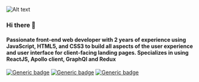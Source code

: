 
![Alt text](https://media.giphy.com/media/f3iwJFOVOwuy7K6FFw/giphy.gif) <!-- .element height="50%" width="50%" -->

### Hi there 👋
#### Passionate front-end web developer with 2 years of experience using JavaScript, HTML5, and CSS3 to build all aspects of the user experience and user interface for client-facing landing pages. Specializes in using ReactJS, Apollo client, GraphQl and Redux
[![Generic badge](https://img.shields.io/badge/HTML5-<green>.svg)](https://shields.io/)
[![Generic badge](https://img.shields.io/badge/CSS3-<orange>.svg)](https://shields.io/)
[![Generic badge](https://img.shields.io/badge/javaScript-<yellow>.svg)](https://shields.io/)



